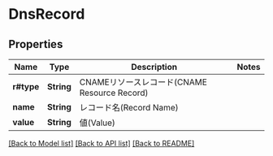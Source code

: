 # DnsRecord

## Properties

Name | Type | Description | Notes
------------ | ------------- | ------------- | -------------
**r#type** | **String** | CNAMEリソースレコード(CNAME Resource Record) | 
**name** | **String** | レコード名(Record Name) | 
**value** | **String** | 値(Value) | 

[[Back to Model list]](../README.md#documentation-for-models) [[Back to API list]](../README.md#documentation-for-api-endpoints) [[Back to README]](../README.md)


